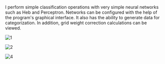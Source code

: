 I perform simple classification operations with very simple neural networks such as Heb and Perceptron. Networks can be configured with the help of the program's graphical interface. It also has the ability to generate data for categorization.
In addition, grid weight correction calculations can be viewed.


![1](https://user-images.githubusercontent.com/76064876/134821190-e68a9d52-b89e-4137-af45-0cb2e5300eb0.PNG)

![2](https://user-images.githubusercontent.com/76064876/134821195-eab9a624-a478-4b87-b2f5-19a638fbcfdc.PNG)

![4](https://user-images.githubusercontent.com/76064876/134821204-528a2c04-308e-425e-9d3a-ae82d368febf.PNG)
